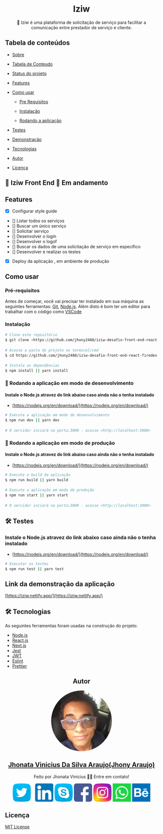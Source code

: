 <h1 align="center" id="vuttr">
   Iziw
</h1>

<p align="center">🚀 Iziw é uma plataforma de solicitação de serviço para facilitar a comunicação entre prestador de serviço e cliente.
</p>

<h2 id="tabela-de-conteudo">Tabela de conteúdos</h2>
<!--ts-->
   
- [Sobre](#)

- [Tabela de Conteudo](#tabela-de-conteudo)

- [Status do projeto](#)

- [Features](#)

- [Como usar](#como-usar)

  - [Pre Requisitos](#pré-requisitos)

  - [Instalação](#instalação)

  - [Rodando a aplicação](#-rodando-a-api)

- [Testes](#-testes)

- [Demonstração](#----documentatação-da-aplicação)

- [Tecnologias](#-tecnologias)

- [Autor](#autor)

- [Licença](#licença)
<!--te-->

<h2  id="status-projeto">  
	🚧  Iziw Front End 🚀 Em andamento
</h2>

<h2  id="features">  
  Features
</h2>

- [x] Configurar style guide 
- [] Listar todos os serviços
- [] Buscar um único serviço
- [] Solicitar serviço
- [] Desenvolver o login
- [] Desenvolver o logof
- [] Buscar os dados de uma solicitação de serviço em específico
- [] Desenvolver e realizar os testes
- [x] Deploy da aplicação , em ambiente de produção

<h2>Como usar</h2>

<h3>Pré-requisitos</h3>

Antes de começar, você vai precisar ter instalado em sua máquina as seguintes ferramentas:
[Git](https://git-scm.com), [Node.js](https://nodejs.org/en/).
Além disto é bom ter um editor para trabalhar com o código como [VSCode](https://code.visualstudio.com/)

<h3 id="instalacao">Instalação</h3>

```bash
# Clone este repositório
$ git clone <https://github.com/jhony2488/iziw-desafio-front-end-react-firedev>

# Acesse a pasta do projeto no terminal/cmd
$ cd https://github.com/jhony2488/iziw-desafio-front-end-react-firedev

# Instale as dependências
$ npm install || yarn install

```

<h3 id="rodando-api">🎲 Rodando a aplicação em modo de desenvolvimento</h3>

#### Instale o Node.js atravez do link abaixo caso ainda não o tenha instalado

- [https://nodejs.org/en/download/](https://nodejs.org/en/download/)

```bash
# Execute a aplicação em modo de desenvolvimento
$ npm run dev || yarn dev

# O servidor inciará na porta:3000 - acesse <http://localhost:3000>
```

<h3 id="rodando-api">🎲 Rodando a aplicação em modo de produção</h3>

#### Instale o Node.js atravez do link abaixo caso ainda não o tenha instalado

- [https://nodejs.org/en/download/](https://nodejs.org/en/download/)

```bash
# Execute o build da aplicação
$ npm run build || yarn build

# Execute a aplicação em modo de produção
$ npm run start || yarn start

# O servidor inciará na porta:3000 - acesse <http://localhost:3000>
```

<h2 id="tests">🛠 Testes</h2>

### Instale o Node.js atravez do link abaixo caso ainda não o tenha instalado

- [https://nodejs.org/en/download/](https://nodejs.org/en/download/)

```bash
# Executar os testes
$ npm run test || yarn test

```

<h2 id="app-demo">  
  Link da demonstração da aplicação
</h2>

[https://iziw.netlify.app/](https://iziw.netlify.app/)

<h2 id="tecnologias">🛠 Tecnologias</h2>

As seguintes ferramentas foram usadas na construção do projeto:

- [Node.js](https://nodejs.org/en/)
- [React.js](https://pt-br.reactjs.org/)
- [Next.js](https://nextjs.org/)
- [Jest](https://jestjs.io/)
- [JWT](https://jwt.io/)
- [Eslint](https://eslint.org/)
- [Prettier](https://prettier.io/)

<h2 id="autor" align="center">Autor</h2>

<div align="center">

<a href="https://jhonyaraujo.netlify.app/">
 <img style="border-radius: 50%;" src="https://raw.githubusercontent.com/jhony2488/images/master/perfil.jpg" width="200px;" alt="Jhonata Vinicius"/>
 <br />
 <h2>Jhonata Vinicius Da Silva Araujo(Jhony Araujo) </h2></a>

<p>Feito por Jhonata Vinicius 👋🏽 Entre em contato!</p>

<a href="https://twitter.com/JhonyAraujoDev" align="center"><img src="https://raw.githubusercontent.com/jhony2488/images/master/twitter.png" height="60px" width="60px" /></a>
<a href="https://www.linkedin.com/in/jhonatavinicius2488/"><img src="https://raw.githubusercontent.com/jhony2488/images/master/linkedin.png" style="margin-left:10px;" height="60px" width="60px" /></a>
<a href="https://join.skype.com/invite/v9azzgZrhpWh"><img src="https://raw.githubusercontent.com/jhony2488/images/master/skype%20(1).png" height="60px" width="60px" /></a>
<a href="https://www.facebook.com/jhony.araujo.dev/"><img src="https://raw.githubusercontent.com/jhony2488/images/master/facebook%20(1).png" height="60px" width="60px" /></a>
<a href="https://www.instagram.com/jhonyaraujo_oficial/"><img src="https://raw.githubusercontent.com/jhony2488/images/master/instagram.png" height="60px" width="60px" /></a>
<a href="https://api.whatsapp.com/send?phone=5581983708177"><img src="https://raw.githubusercontent.com/jhony2488/images/master/whatsapp.png" height="60px" width="60px" /></a>
<a href="https://www.behance.net/jhonyaraujo"><img src="https://raw.githubusercontent.com/jhony2488/images/master/behance.png" height="60px" width="60px" /></a>

</div>

<h2 id="licenca">Licença</h2>

<a href="https://github.com/jhony2488/iziw-desafio-front-end-react-firedev/blob/master/LICENSE" align="center">MIT License</a>
